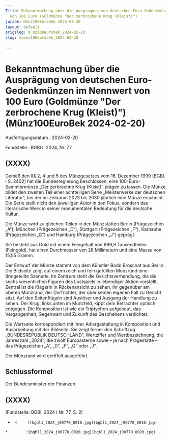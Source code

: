 ```yaml
---
Title: Bekanntmachung über die Ausprägung von deutschen Euro-Gedenkmünzen im Nennwert
  von 100 Euro (Goldmünze "Der zerbrochene Krug (Kleist)")
jurabk: Münz100EuroBek 2024-02-20
layout: default
origslug: m_nz100eurobek_2024-02-20
slug: muenz100eurobek_2024-02-20

---
```


# Bekanntmachung über die Ausprägung von deutschen Euro-Gedenkmünzen im Nennwert von 100 Euro (Goldmünze "Der zerbrochene Krug (Kleist)") (Münz100EuroBek 2024-02-20)

Ausfertigungsdatum
:   2024-02-20

Fundstelle
:   BGBl I: 2024, Nr. 77


## (XXXX)

Gemäß den §§ 2, 4 und 5 des Münzgesetzes vom 16. Dezember 1999 (BGBl. I S. 2402) hat die Bundesregierung beschlossen, eine 100-Euro-Sammlermünze „Der zerbrochne Krug (Kleist)“ prägen zu lassen. Die Münze bildet den zweiten Teil einer achtteiligen Serie „Meisterwerke der deutschen Literatur“, bei der im Zeitraum 2023 bis 2030 jährlich eine Münze erscheint. Die Serie stellt nicht den jeweiligen Autor in den Fokus, sondern das literarische Werk in seiner monumentalen Bedeutung für die deutsche Kultur.

Die Münze wird zu gleichen Teilen in den Münzstätten Berlin (Prägezeichen „A“), München (Prägezeichen „D“), Stuttgart (Prägezeichen „F“), Karlsruhe (Prägezeichen „G“) und Hamburg (Prägezeichen „J“) geprägt.

Sie besteht aus Gold mit einem Feingehalt von 999,9 Tausendteilen (Feingold), hat einen Durchmesser von 28 Millimetern und eine Masse von 15,55 Gramm.

Der Entwurf der Münze stammt von dem Künstler Bodo Broschat aus Berlin. Die Bildseite zeigt auf einem reich und fein gefüllten Münzrund eine dreigeteilte Szenerie. Im Zentrum steht die Gerichtsverhandlung, die die sechs wesentlichen Figuren des Lustspiels in lebendiger Aktion vorstellt. Zentral ist die Klägerin in Rückenansicht zu sehen, ihr gegenüber am oberen Münzrand, der Dorfrichter, der über seinen eigenen Fall zu Gericht sitzt. Auf den Seitenflügeln sind Auslöser und Ausgang der Handlung zu sehen. Der Krug, links unten im Münzfeld, kippt dem Betrachter optisch entgegen. Die Komposition ist wie ein Triptychon aufgebaut, das Vergangenheit, Gegenwart und Zukunft des Geschehens verdichtet.

Die Wertseite korrespondiert mit ihrer Adlergestaltung in Komposition und Ausarbeitung mit der Bildseite. Sie zeigt ferner den Schriftzug „BUNDESREPUBLIK DEUTSCHLAND“, Wertziffer und Wertbezeichnung, die Jahreszahl „2024“, die zwölf Europasterne sowie – je nach Prägestätte – das Prägezeichen „A“, „D“, „F“, „G“ oder „J“.

Der Münzrand wird geriffelt ausgeführt.


## Schlussformel

Der Bundesminister der Finanzen


## (XXXX)

(Fundstelle: BGBl. 2024 I Nr. 77, S. 2)


*    *        ![bgbl1_2024_j00770_0010.jpg](bgbl1_2024_j00770_0010.jpg)
    *        ![bgbl1_2024_j00770_0020.jpg](bgbl1_2024_j00770_0020.jpg)


